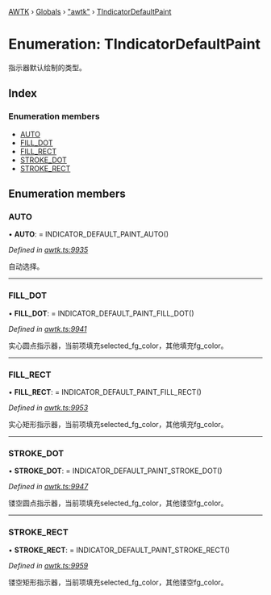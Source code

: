 [AWTK](../README.md) › [Globals](../globals.md) › ["awtk"](../modules/_awtk_.md) › [TIndicatorDefaultPaint](_awtk_.tindicatordefaultpaint.md)

# Enumeration: TIndicatorDefaultPaint

指示器默认绘制的类型。

## Index

### Enumeration members

* [AUTO](_awtk_.tindicatordefaultpaint.md#auto)
* [FILL_DOT](_awtk_.tindicatordefaultpaint.md#fill_dot)
* [FILL_RECT](_awtk_.tindicatordefaultpaint.md#fill_rect)
* [STROKE_DOT](_awtk_.tindicatordefaultpaint.md#stroke_dot)
* [STROKE_RECT](_awtk_.tindicatordefaultpaint.md#stroke_rect)

## Enumeration members

###  AUTO

• **AUTO**: =  INDICATOR_DEFAULT_PAINT_AUTO()

*Defined in [awtk.ts:9935](https://github.com/zlgopen/awtk-binding/blob/feacbc6/tools/code_gen/js/output/awtk.ts#L9935)*

自动选择。

___

###  FILL_DOT

• **FILL_DOT**: =  INDICATOR_DEFAULT_PAINT_FILL_DOT()

*Defined in [awtk.ts:9941](https://github.com/zlgopen/awtk-binding/blob/feacbc6/tools/code_gen/js/output/awtk.ts#L9941)*

实心圆点指示器，当前项填充selected_fg_color，其他填充fg_color。

___

###  FILL_RECT

• **FILL_RECT**: =  INDICATOR_DEFAULT_PAINT_FILL_RECT()

*Defined in [awtk.ts:9953](https://github.com/zlgopen/awtk-binding/blob/feacbc6/tools/code_gen/js/output/awtk.ts#L9953)*

实心矩形指示器，当前项填充selected_fg_color，其他填充fg_color。

___

###  STROKE_DOT

• **STROKE_DOT**: =  INDICATOR_DEFAULT_PAINT_STROKE_DOT()

*Defined in [awtk.ts:9947](https://github.com/zlgopen/awtk-binding/blob/feacbc6/tools/code_gen/js/output/awtk.ts#L9947)*

镂空圆点指示器，当前项填充selected_fg_color，其他镂空fg_color。

___

###  STROKE_RECT

• **STROKE_RECT**: =  INDICATOR_DEFAULT_PAINT_STROKE_RECT()

*Defined in [awtk.ts:9959](https://github.com/zlgopen/awtk-binding/blob/feacbc6/tools/code_gen/js/output/awtk.ts#L9959)*

镂空矩形指示器，当前项填充selected_fg_color，其他镂空fg_color。
